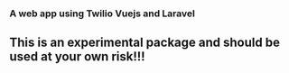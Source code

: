 ### A web app using Twilio Vuejs and Laravel

## This is an experimental package and should be used at your own risk!!!



